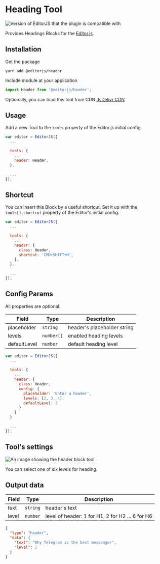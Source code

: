 # Heading Tool

![Version of EditorJS that the plugin is compatible with](https://badgen.net/badge/Editor.js/v2.0/blue)

Provides Headings Blocks for the [Editor.js](https://ifmo.su/editor).

## Installation

Get the package

```shell
yarn add @editorjs/header
```

Include module at your application

```javascript
import Header from '@editorjs/header';
```

Optionally, you can load this tool from CDN [JsDelivr CDN](https://cdn.jsdelivr.net/npm/@editorjs/header@latest)

## Usage

Add a new Tool to the `tools` property of the Editor.js initial config.

```javascript
var editor = EditorJS({
  ...

  tools: {
    ...
    header: Header,
  },

  ...
});
```

## Shortcut

You can insert this Block by a useful shortcut. Set it up with the `tools[].shortcut` property of the Editor's initial config.

```javascript
var editor = EditorJS({
  ...

  tools: {
    ...
    header: {
      class: Header,
      shortcut: 'CMD+SHIFT+H',
    },
  },

  ...
});
```

## Config Params

All properties are optional.

| Field        | Type       | Description                 |
| ------------ | ---------- | --------------------------- |
| placeholder  | `string`   | header's placeholder string |
| levels       | `number[]` | enabled heading levels      |
| defaultLevel | `number`   | default heading level       |

```javascript
var editor = EditorJS({
  ...

  tools: {
    ...
    header: {
      class: Header,
      config: {
        placeholder: 'Enter a header',
        levels: [2, 3, 4],
        defaultLevel: 3
      }
    }
  }

  ...
});
```

## Tool's settings

![An image showing the header block tool](https://capella.pics/634ad545-08d7-4cb7-8409-f01289e0e5e1.jpg)

You can select one of six levels for heading.

## Output data

| Field | Type     | Description                                      |
| ----- | -------- | ------------------------------------------------ |
| text  | `string` | header's text                                    |
| level | `number` | level of header: 1 for H1, 2 for H2 ... 6 for H6 |

```json
{
  "type": "header",
  "data": {
    "text": "Why Telegram is the best messenger",
    "level": 2
  }
}
```
